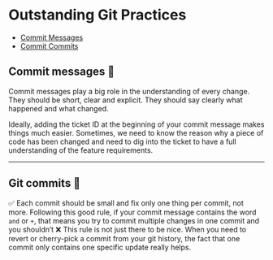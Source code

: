 # Outstanding Git Practices

- [Commit Messages](#commit-messages-)
- [Commit Commits](#git-commits-)

## Commit messages 📝

Commit messages play a big role in the understanding of every change. They should be short, clear and explicit. They should say clearly what happened and what changed. 

Ideally, adding the ticket ID at the beginning of your commit message makes things much easier. Sometimes, we need to know the reason why a piece of code has been changed and need to dig into the ticket to have a full understanding of the feature requirements.

---

## Git commits 🎨

✅ Each commit should be small and fix only one thing per commit, not more.
Following this good rule, if your commit message contains the word `and` or `+`, that means you try to commit multiple changes in one commit and you shouldn’t ❌
This rule is not just there to be nice. When you need to revert or cherry-pick a commit from your git history, the fact that one commit only contains one specific update really helps.
